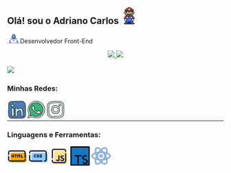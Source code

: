 <!-- Título e cumprimento -->
<h2>Olá! sou o Adriano Carlos <img src="assets/Mario_Hello_Big.gif" width="40"></h2>

<!-- Status atual -->
<p><img src="assets/Developer.gif" width="30px">Desenvolvedor Front-End</p>

<!-- Estatísticas do GitHub -->
<div align="center">
  <a href="https://github.com/Adrianocode19">
    <img height="145em" src="https://github-readme-stats.vercel.app/api?username=Adrianocode19&show_icons=true&theme=dark&include_all_commits=true&count_private=true"/>
    <img height="145em" src="https://github-readme-stats.vercel.app/api/top-langs/?username=Adrianocode19&layout=compact&langs_count=16&theme=dark"/>
  </a>
</div>
<br>

<!-- GIF da cidade -->
<img src="assets/gifcidade.gif" width="980">

<!-- Redes Sociais -->
<div>
  <h3>Minhas Redes:</h3>
  <a href="https://www.linkedin.com/in/adriano-carlos-texeira-ba4a40262/">
    <img align="left" alt="Linkdein" height="45" width="45" src="assets/Linkedin.svg" />
  </a>
  <a href="https://api.whatsapp.com/send?phone=5567992539374">
    <img align="left" alt="WhatsApp" height="45" width="45" src="assets/Whatsapp.svg" />
  </a>
  <a href="https://www.instagram.com/adriano_t3/">
    <img align="left" alt="Instagram" height="45" width="45" src="assets/Instagram.svg" />
  </a>
  <br>
  <br>
  <hr>
</div>

<!-- Linguagens e ferramentas -->
<div>
  <h3>Linguagens e Ferramentas:</h3>
  <div style="display: inline_block">
    <img align="center" alt="Logo HTML5" height="45" width="45" src="assets/html.png">
    <img align="center" alt="Logo CSS3" height="45" width="45" src="assets/Css.png">
    <img align="center" alt="Logo JavaScript" height="45" width="45" src="assets/JavaScript.png">
    <img align="center" alt="Logo TypeScript" height="45" width="45" src="assets/TypeScript.png">
    <img align="center" alt="Logo React" height="45" width="45" src="assets/React.png">
  </div>
</div>
